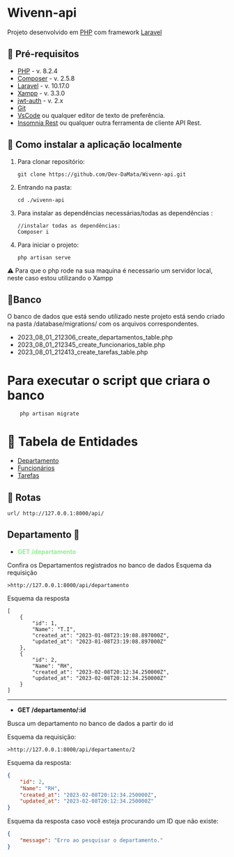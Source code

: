 # Wivenn-api

Projeto desenvolvido em [PHP](https://www.php.net/) com framework [Laravel](https://laravel.com/)

## 📘 Pré-requisitos

- <a href="https://www.php.net/">PHP</a> - v. 8.2.4
- <a href="https://getcomposer.org/">Composer</a> - v. 2.5.8
- <a href="https://laravel.com/">Laravel</a> - v. 10.17.0
- <a href="https://www.apachefriends.org/pt_br/index.html">Xampp</a> - v. 3.3.0
- <a href="https://github.com/tymondesigns/jwt-auth">jwt-auth</a> - v. 2.x
- <a href="https://git-scm.com/downloads">Git</a>
- <a href="https://code.visualstudio.com/download">VsCode</a> ou qualquer editor de texto de preferência.
- <a href="https://insomnia.rest/download">Insomnia Rest</a> ou qualquer outra ferramenta de cliente API Rest.

## :rocket: Como instalar a aplicação localmente

1. Para clonar repositório:

    ```
    git clone https://github.com/Dev-DaMata/Wivenn-api.git
    ```

2. Entrando na pasta:

     ```
     cd ./wivenn-api
     ```
3. Para instalar as dependências necessárias/todas as dependências :

    ```Composer
    //instalar todas as dependências:
    Composer i
    ```
4. Para iniciar o projeto:



    ```
    php artisan serve
    ```
⚠️ Para que o php rode na sua maquina é necessario um servidor local, neste caso estou utilizando o Xampp
    
##  :floppy_disk:Banco
O banco de dados que está sendo utilizado neste projeto está sendo criado na pasta /database/migrations/ com os arquivos correspondentes.
- 2023_08_01_212306_create_departamentos_table.php
- 2023_08_01_212345_create_funcionarios_table.php
- 2023_08_01_212413_create_tarefas_table.php

# Para executar o script que criara o banco 

        php artisan migrate

# :high_brightness: Tabela de Entidades
<!--ts-->
   * [Departamento](#departamento)
   * [Funcionários](#funcionários)
   * [Tarefas](#pedidos)
<!--te-->

## :bus: Rotas

```
url/ http://127.0.0.1:8000/api/
```
    
## Departamento 🏬

- <spam style="color: lightgreen">__GET  /departamento__</spam>

Confira os Departamentos registrados no banco de dados
Esquema da requisição
   
    >http://127.0.0.1:8000/api/departamento
 
Esquema da resposta
````
[
	{
		"id": 1,
		"Name": "T.I",
		"created_at": "2023-01-08T23:19:08.897000Z",
		"updated_at": "2023-01-08T23:19:08.897000Z"
	},
	{
		"id": 2,
		"Name": "RH",
		"created_at": "2023-02-08T20:12:34.250000Z",
		"updated_at": "2023-02-08T20:12:34.250000Z"
	}
]
````

---
- **GET /departamento/:id**

Busca um departamento no banco de dados a partir do id

Esquema da requisição:

    >http://127.0.0.1:8000/api/departamento/2

Esquema da resposta:

```json
{
	"id": 2,
	"Name": "RH",
	"created_at": "2023-02-08T20:12:34.250000Z",
	"updated_at": "2023-02-08T20:12:34.250000Z"
}
```

Esquema da resposta caso você esteja procurando um ID que não existe:

```json
{
	"message": "Erro ao pesquisar o departamento."
}
```











